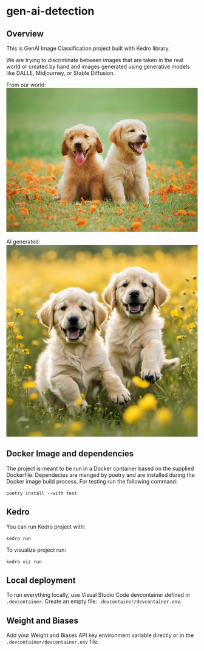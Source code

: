 # gen-ai-detection

## Overview
This is GenAI Image Classification project built with Kedro library.

We are trying to discriminate between images that are taken in the real world or created by hand and images generated using generative models like DALLE, Midjourney, or Stable Diffusion.

From our world:
![Real world puppies](imgs/cHJpdmF0ZS9sci9pbWFnZXMvd2Vic2l0ZS8yMDIyLTA1L25zODIzMC1pbWFnZS5qcGc.webp)

AI generated:
![Puppies generated by Stable Diffusion](imgs/4Q91mZx8dyJfTkuBOokf--4--ojjjo.jpg)

## Docker Image and dependencies

The project is meant to be run in a Docker container based on the supplied Dockerfile. Dependecies are manged by poetry and are installed during the Docker image build process. For testing run the following command:

```
poetry install --with test
```

## Kedro 

You can run Kedro project with:

```
kedro run
```

To visualize project run: 

```
kedro viz run
```

## Local deployment

To run everything locally, use Visual Studio Code devcontainer defined in `.devcontainer`. Create an empty file: `.devcontainer/devcontainer.env`.

## Weight and Biases
Add your Weight and Biases API key environment variable directly or in the `.devcontainer/devcontainer.env` file.
